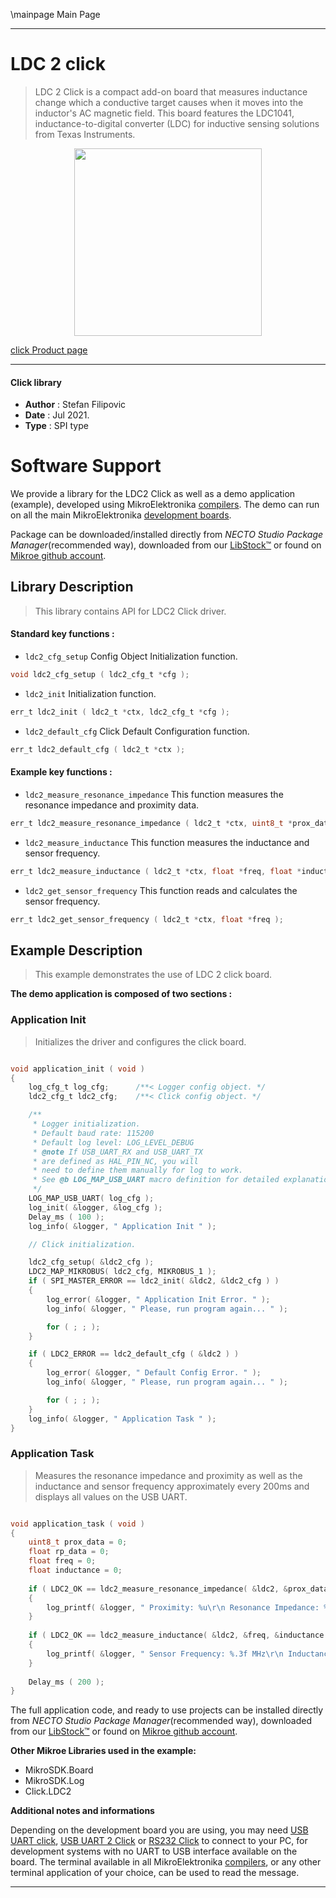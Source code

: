 \mainpage Main Page

---
# LDC 2 click

> LDC 2 Click is a compact add-on board that measures inductance change which a conductive target causes when it moves into the inductor's AC magnetic field. This board features the LDC1041, inductance-to-digital converter (LDC) for inductive sensing solutions from Texas Instruments.

<p align="center">
  <img src="https://download.mikroe.com/images/click_for_ide/ldc2_click.png" height=300px>
</p>

[click Product page](https://www.mikroe.com/ldc-2-click)

---


#### Click library

- **Author**        : Stefan Filipovic
- **Date**          : Jul 2021.
- **Type**          : SPI type


# Software Support

We provide a library for the LDC2 Click
as well as a demo application (example), developed using MikroElektronika
[compilers](https://www.mikroe.com/necto-studio).
The demo can run on all the main MikroElektronika [development boards](https://www.mikroe.com/development-boards).

Package can be downloaded/installed directly from *NECTO Studio Package Manager*(recommended way), downloaded from our [LibStock&trade;](https://libstock.mikroe.com) or found on [Mikroe github account](https://github.com/MikroElektronika/mikrosdk_click_v2/tree/master/clicks).

## Library Description

> This library contains API for LDC2 Click driver.

#### Standard key functions :

- `ldc2_cfg_setup` Config Object Initialization function.
```c
void ldc2_cfg_setup ( ldc2_cfg_t *cfg );
```

- `ldc2_init` Initialization function.
```c
err_t ldc2_init ( ldc2_t *ctx, ldc2_cfg_t *cfg );
```

- `ldc2_default_cfg` Click Default Configuration function.
```c
err_t ldc2_default_cfg ( ldc2_t *ctx );
```

#### Example key functions :

- `ldc2_measure_resonance_impedance` This function measures the resonance impedance and proximity data.
```c
err_t ldc2_measure_resonance_impedance ( ldc2_t *ctx, uint8_t *prox_data, float *rp_data );
```

- `ldc2_measure_inductance` This function measures the inductance and sensor frequency.
```c
err_t ldc2_measure_inductance ( ldc2_t *ctx, float *freq, float *inductance );
```

- `ldc2_get_sensor_frequency` This function reads and calculates the sensor frequency.
```c
err_t ldc2_get_sensor_frequency ( ldc2_t *ctx, float *freq );
```

## Example Description

> This example demonstrates the use of LDC 2 click board.

**The demo application is composed of two sections :**

### Application Init

> Initializes the driver and configures the click board.

```c

void application_init ( void )
{
    log_cfg_t log_cfg;      /**< Logger config object. */
    ldc2_cfg_t ldc2_cfg;    /**< Click config object. */

    /** 
     * Logger initialization.
     * Default baud rate: 115200
     * Default log level: LOG_LEVEL_DEBUG
     * @note If USB_UART_RX and USB_UART_TX 
     * are defined as HAL_PIN_NC, you will 
     * need to define them manually for log to work. 
     * See @b LOG_MAP_USB_UART macro definition for detailed explanation.
     */
    LOG_MAP_USB_UART( log_cfg );
    log_init( &logger, &log_cfg );
    Delay_ms ( 100 );
    log_info( &logger, " Application Init " );

    // Click initialization.

    ldc2_cfg_setup( &ldc2_cfg );
    LDC2_MAP_MIKROBUS( ldc2_cfg, MIKROBUS_1 );
    if ( SPI_MASTER_ERROR == ldc2_init( &ldc2, &ldc2_cfg ) )
    {
        log_error( &logger, " Application Init Error. " );
        log_info( &logger, " Please, run program again... " );

        for ( ; ; );
    }

    if ( LDC2_ERROR == ldc2_default_cfg ( &ldc2 ) )
    {
        log_error( &logger, " Default Config Error. " );
        log_info( &logger, " Please, run program again... " );

        for ( ; ; );
    }
    log_info( &logger, " Application Task " );
}

```

### Application Task

> Measures the resonance impedance and proximity as well as the inductance and sensor frequency 
> approximately every 200ms and displays all values on the USB UART.

```c

void application_task ( void )
{
    uint8_t prox_data = 0;
    float rp_data = 0;
    float freq = 0;
    float inductance = 0;
    
    if ( LDC2_OK == ldc2_measure_resonance_impedance( &ldc2, &prox_data, &rp_data ) )
    {
        log_printf( &logger, " Proximity: %u\r\n Resonance Impedance: %.3f kOhm\r\n\n", ( uint16_t ) prox_data, rp_data );
    }
    
    if ( LDC2_OK == ldc2_measure_inductance( &ldc2, &freq, &inductance ) )
    {
        log_printf( &logger, " Sensor Frequency: %.3f MHz\r\n Inductance: %.6f uH\r\n\n", freq, inductance );
    }
    
    Delay_ms ( 200 );
}

```

The full application code, and ready to use projects can be installed directly from *NECTO Studio Package Manager*(recommended way), downloaded from our [LibStock&trade;](https://libstock.mikroe.com) or found on [Mikroe github account](https://github.com/MikroElektronika/mikrosdk_click_v2/tree/master/clicks).

**Other Mikroe Libraries used in the example:**

- MikroSDK.Board
- MikroSDK.Log
- Click.LDC2

**Additional notes and informations**

Depending on the development board you are using, you may need
[USB UART click](http://shop.mikroe.com/usb-uart-click),
[USB UART 2 Click](http://shop.mikroe.com/usb-uart-2-click) or
[RS232 Click](http://shop.mikroe.com/rs232-click) to connect to your PC, for
development systems with no UART to USB interface available on the board. The
terminal available in all MikroElektronika
[compilers](http://shop.mikroe.com/compilers), or any other terminal application
of your choice, can be used to read the message.

---
